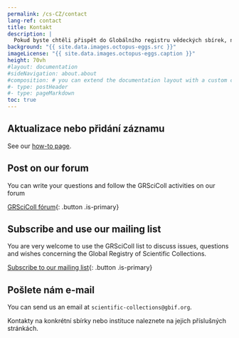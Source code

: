 ```yaml
---
permalink: /cs-CZ/contact
lang-ref: contact
title: Kontakt
description: |
  Pokud byste chtěli přispět do Globálního registru vědeckých sbírek, narazit na nějaký problém nebo se na něco zeptat, kontaktujte nás. Kontakty na konkrétní sbírky nebo instituce naleznete na jejich příslušných stránkách.
background: "{{ site.data.images.octopus-eggs.src }}"
imageLicense: "{{ site.data.images.octopus-eggs.caption }}"
height: 70vh
#layout: documentation
#sideNavigation: about.about
#composition: # you can extend the documentation layout with a custom composition
#- type: postHeader
#- type: pageMarkdown
toc: true
---
```


## Aktualizace nebo přidání záznamu

See our [how-to page](/how-to).

## Post on our forum

You can write your questions and follow the GRSciColl activities on our forum

[GRSciColl fórum](https://discourse.gbif.org/c/grscicoll){: .button .is-primary}
## Subscribe and use our mailing list

You are very welcome to use the GRSciColl list to discuss issues, questions and wishes concerning the Global Registry of Scientific Collections.

[Subscribe to our mailing list](https://lists.gbif.org/mailman/listinfo/scientific-collections){: .button .is-primary}

## Pošlete nám e-mail

You can send us an email at `scientific-collections@gbif.org`.

Kontakty na konkrétní sbírky nebo instituce naleznete na jejich příslušných stránkách.
